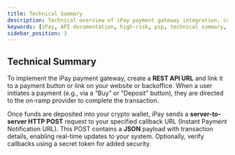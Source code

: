 ```yaml
---
title: Technical Summary
description: Technical overview of iPay payment gateway integration, covering REST API URL creation and callback setup.
keywords: [iPay, API documentation, high-risk, psp, technical summary, REST API, payment button, on-ramp provider, callback URL, JSON payload, secret token, security]
sidebar_position: 3
---
```


## Technical Summary

To implement the iPay payment gateway, create a **REST API URL** and link it to a payment button or link on your website or backoffice. When a user initiates a payment (e.g., via a “Buy” or “Deposit” button), they are directed to the on-ramp provider to complete the transaction.

Once funds are deposited into your crypto wallet, iPay sends a **server-to-server HTTP POST** request to your specified callback URL (Instant Payment Notification URL). This POST contains a **JSON** payload with transaction details, enabling real-time updates to your system. Optionally, verify callbacks using a secret token for added security.